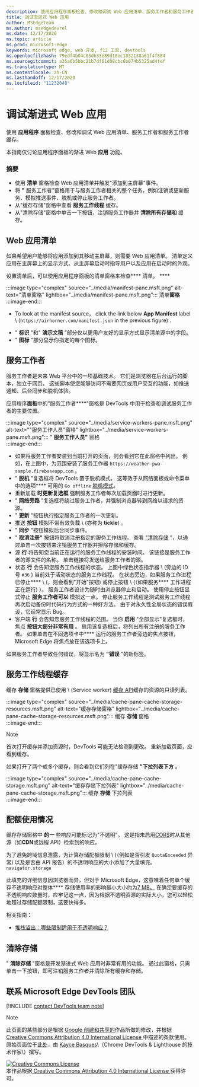 ```yaml
---
description: 使用应用程序面板检查、修改和调试 Web 应用清单、服务工作者和服务工作者缓存。
title: 调试渐进式 Web 应用
author: MSEdgeTeam
ms.author: msedgedevrel
ms.date: 12/17/2020
ms.topic: article
ms.prod: microsoft-edge
keywords: microsoft edge, web 开发, f12 工具, devtools
ms.openlocfilehash: 79edf4b04c85db33e89d18ec1832138a61f4f884
ms.sourcegitcommit: a35a6b5bbc21b7df61d08cbc6b074b5325ad4fef
ms.translationtype: MT
ms.contentlocale: zh-CN
ms.lasthandoff: 12/17/2020
ms.locfileid: "11232048"
---
```

<!-- Copyright Kayce Basques 

   Licensed under the Apache License, Version 2.0 (the "License");
   you may not use this file except in compliance with the License.
   You may obtain a copy of the License at

       https://www.apache.org/licenses/LICENSE-2.0

   Unless required by applicable law or agreed to in writing, software
   distributed under the License is distributed on an "AS IS" BASIS,
   WITHOUT WARRANTIES OR CONDITIONS OF ANY KIND, either express or implied.
   See the License for the specific language governing permissions and
   limitations under the License.  -->  

# 调试渐进式 Web 应用  

使用 **应用程序** 面板检查、修改和调试 Web 应用清单、服务工作者和服务工作者缓存。  

<!--Related Guides:  

*   [Progressive Web Apps](/web/progressive-web-apps)  -->

<!--TODO:  Link web "Progressive Web Apps" section when available. -->

本指南仅讨论应用程序面板的渐进 Web **应用** 功能。  <!--If you're looking for help on the other panes, check out the last section of this guide, [Other Application panel guides](#other-application-panel-guides).  -->

<!--TODO:  Link to sections when available. -->

### 摘要  

*   使用 **清单** 窗格检查 Web 应用清单并触发"添加到主屏幕"事件。  
*   将 **"** 服务工作者"窗格用于与服务工作者相关的整个任务，例如注销或更新服务、模拟推送事件、脱机或停止服务工作者。  
*   从"缓存存储"窗格中查看 **服务工作线程** 缓存。  
*   从"清除存储"窗格中单击一下按钮，注销服务工作器并 **清除所有存储和** 缓存。  
    
## Web 应用清单  

如果希望用户能够将应用添加到其移动主屏幕，则需要 Web 应用清单。  清单定义应用在主屏幕上的显示方式、从主屏幕启动时指导用户以及应用在启动时的外观。  

<!--Related Guides:  

*   [Improve user experiences with a Web App Manifest](/web/fundamentals/web-app-manifest)  
*   [Using App Install Banners](/web/fundamentals/app-install-banners)  -->

<!--TODO:  Link to sections when available. -->

设置清单后，可以使用应用程序面板的清单窗格来检查**** 清单。 ****  

:::image type="complex" source="../media/manifest-pane.msft.png" alt-text="清单窗格" lightbox="../media/manifest-pane.msft.png":::
   清单**窗格**  
:::image-end:::  

*   To look at the manifest source， click the link below **App Manifest** label \ (`https://airhorner.com/manifest.json` in the previous figure\) .  
<!-- *   Press the **Add to homescreen** button to simulate an Add to Homescreen event.  Check out the next section for more information.  -->  
*   " **标识** "和" **演示文稿** "部分仅以更用户友好的显示方式显示清单源中的字段。  
*   " **图标** "部分显示你指定的每个图标。  
    
<!--### Simulate Add to Homescreen events  -->

<!--A web app can only be added to a homescreen when the site is visited at least twice, with at least five minutes between visits.  While developing or debugging your Add to Homescreen workflow, this criteria can be inconvenient.  
The **Add to homescreen** button on the **App Manifest** pane lets you simulate Add to Homescreen events whenever you want.  -->

<!--You can test out this feature with the [Microsoft I/O 2016 progressive web app](https://events.alpahabet.com/io2016/), which has proper support for Add to Homescreen.  Clicking on **Add to Homescreen** while the app is open prompts Microsoft Edge to display the "add this site to your shelf" banner, which is the desktop equivalent of the "add to homescreen" banner for mobile devices.  -->

<!--  
:::image type="complex" source="../media/io.msft.png" alt-text="Add to desktop shelf" lightbox="../media/io.msft.png":::
   Add to desktop shelf  
:::image-end:::
-->  

<!--
> [!Tip]
> Keep the **Console** drawer open while simulating Add to Homescreen events.  The Console tells you if your manifest has any issues and logs other information about the Add to Homescreen lifecycle.  -->

<!--The **Add to Homescreen** feature cannot yet simulate the workflow for mobile devices.  Notice how the "add to shelf" prompt was triggered in the screenshot above, even though DevTools is in Device Mode.  However, if you can successfully add your app to your desktop shelf, then it'll work for mobile, too.  -->

<!-- TODO: Rework content after sample app is created. -->

<!--If you want to test out the genuine mobile experience, you can connect a real mobile device to DevTools via **remote debugging**, and then click the **Add to Homescreen** button \(on DevTools\) to trigger the "add to homescreen" prompt on the connected mobile device.  -->

<!--TODO:  Link Debug "remote debugging" sections when available. -->

## 服务工作者  

服务工作者是未来 Web 平台中的一项基础技术。  它们是浏览器在后台运行的脚本，独立于网页。  这些脚本使您能够访问不需要网页或用户交互的功能，如推送通知、后台同步和脱机体验。  

<!--Related Guides:  

*   [Intro to Service Workers](/web/fundamentals/primers/service-worker)  
*   [Push Notifications: Timely, Relevant, and Precise](/web/fundamentals/push-notifications)  -->  
    
<!--TODO:  Link to sections when available. -->  

应用程序**面板**中的"服务工作者****"窗格是 DevTools 中用于检查和调试服务工作者的主要位置。  

:::image type="complex" source="../media/service-workers-pane.msft.png" alt-text=""服务工作人员"窗格" lightbox="../media/service-workers-pane.msft.png":::
   " **服务工作人员"** 窗格  
:::image-end:::  

*   如果将服务工作者安装到当前打开的页面，则会看到它在此窗格中列出。  例如，在上图中，为范围安装了服务工作器 `https://weather-pwa-sample.firebaseapp.com` 。  
*   " **脱机** "复选框将 DevTools 置于脱机模式。  这等效于从网络面板或命令菜单中的选项**** 可用的 `Go offline` [脱机模式][DevtoolsCommandMenuIndex]。  
*   重新加载 **时更新复选框** 强制服务工作者每次加载页面时进行更新。  
*   " **网络旁路** "复选框将绕过服务工作者，并强制浏览器转到网络以请求的资源。  
*   " **更新** "按钮执行指定服务工作者的一次更新。  
*   推送 **按钮** 模拟不带有效负载 \ (亦称为 **tickle**\) 。  
*   " **同步** "按钮模拟后台同步事件。  
*   " **取消注册"** 按钮将取消注册指定的服务工作线程。  查看 ["清除存储](#clear-storage) "，以通过单击一次按钮来注销服务工作器并擦除存储和缓存。  
*   源 **行** 将告知您当前正在运行的服务工作线程的安装时间。  该链接是服务工作者的源文件的名称。  单击链接将发送给服务工作者的源。  
*   状态 **行** 会告知您服务工作线程的状态。  上图中绿色状态指示器 \ (旁边的 ID 号 `#36` \) 当前处于活动状态的服务工作线程。  在状态旁边，如果服务工作进程已停止**** \ (，则会看到"开始"按钮\) 或停止按钮 \ (（如果服务**** 工作进程正在运行\) ）。  服务工作者设计为随时由浏览器停止和启动。  使用停止按钮显式停止 **服务工作者可以** 模拟这一点。  停止服务工作线程是测试服务工作线程再次启动备份时代码行为方式的一种好方法。  由于对永久性全局状态的错误假设，它经常显示 Bug。  
*   客户端 **行** 会告知您服务工作线程的范围。  当你 **启用** "全部显示"复选框时，焦点 **按钮大部分非常有用** 。  启用该复选框后，将列出所有注册的服务工作者。  如果单击在不同选项卡中**** 运行的服务工作者旁边的焦点按钮，Microsoft Edge 将焦点放在该选项卡上。  
    
如果服务工作者导致任何错误，将显示名为 **"错误** "的新标签。  

<!--  
:::image type="complex" source="../media/sw-error.msft.png" alt-text="Service worker with errors" lightbox="../media/sw-error.msft.png":::
   Service worker with errors  
:::image-end:::
-->  

<!--TODO:  Capture Service Worker Errors sample when available. -->
<!--TODO:  Link Web "How tickle works" sections when available. -->

## 服务工作线程缓存  

缓存 **存储** 窗格提供已使用 \ (Service worker\) [缓存 API][MDNWebCacheAPI]缓存的资源的只读列表。  

:::image type="complex" source="../media/cache-pane-cache-storage-resources.msft.png" alt-text="缓存存储窗格" lightbox="../media/cache-pane-cache-storage-resources.msft.png":::
   缓存 **存储** 窗格  
:::image-end:::  

> [!NOTE]
> 首次打开缓存并添加资源时，DevTools 可能无法检测到更改。  重新加载页面，应看到缓存。  

如果打开了两个或多个缓存，则会看到它们列在"缓存存储 **"下拉列表下方** 。  

:::image type="complex" source="../media/cache-pane-cache-storage.msft.png" alt-text="缓存存储下拉列表" lightbox="../media/cache-pane-cache-storage.msft.png":::
   缓存 **存储** 下拉列表  
:::image-end:::  

## 配额使用情况  

缓存存储窗格中 **的一** 些响应可能标记为"不透明"。  这是指未启用[CORS][FetchHttpCorsProtocol]时从其他源（如**CDN**或远程 API）检索到的响应。  

<!--TODO:  Link Web "CDN" section when available. -->  
<!--TODO:  Link Web "opaque" section when available. -->

为了避免跨域信息泄露，为计算存储配额限制 \ (（例如是否引发 `QuotaExceeded` 异常\) 以及是否由 API 报告）的不透明响应的大小添加了大量填充。 `navigator.storage`  

<!--TODO:  Link Estimating "`navigator.storage` API" sections when available. -->

此填充的详细信息因浏览器而异，但对于 Microsoft Edge，这意味着任何单个缓存不透明响应对整体**** 存储使用率的影响最小大小约为[7 MB。][ChromiumIssues796060#c17]  在确定要缓存的不透明响应数量时，应牢记这一点，因为根据不透明资源的实际大小，您可以轻松地超过存储配额限制，这要快得多。  

相关指南：  

*   [堆栈溢出：哪些限制适用于不透明响应？][StackOverflowLimitationsForOpaqueResponses]  
<!--*   [Alphabet work container: Understanding Storage Quota](/web/tools/Alphabet-work-container/guides/storage-quota#beware_of_opaque_responses)  -->
    
<!--TODO:  Link Work container storage quota for opaque responses section when available. -->

## 清除存储  

" **清除存储** "窗格是开发渐进式 Web 应用时非常有用的功能。  通过此窗格，只需单击一下按钮，即可注销服务工作者并清除所有缓存和存储。  <!--Check out the section below to learn more.  -->

<!--Related Guides:  

*   [Clear Storage](/iterate/manage-data/local-storage#clear-storage)  -->
    
<!--TODO:  Link to sections when available. -->

<!--## Other Application panel guides   

Check out the guides below for more help on the other panes of the **Application** panel.  

Related Guides:  

*   [Inspect page resources](/iterate/manage-data/page-resources)  
*   [Inspect and manage local storage and caches](/iterate/manage-data/local-storage)  -->
    
## 联系 Microsoft Edge DevTools 团队  

[!INCLUDE [contact DevTools team note](../includes/contact-devtools-team-note.md)]  

<!-- links -->  

[DevtoolsCommandMenuIndex]: ../command-menu/index.md "使用 Microsoft Edge DevTools 命令菜单运行命令 |Microsoft Docs"  

[ChromiumIssues796060#c17]: https://bugs.chromium.org/p/chromium/issues/detail?id=796060#c17 "Chromium 问题 796060：当分析代码位于 html 中时，每次刷新时缓存存储值会上升"  

[FetchHttpCorsProtocol]: https://fetch.spec.whatwg.org/#http-cors-protocol  

[MDNWebCacheAPI]: https://developer.mozilla.org/docs/Web/API/Cache "缓存 - Web API |MDN"  

[StackOverflowLimitationsForOpaqueResponses]: https://stackoverflow.com/q/39109789/385997 "堆栈溢出：哪些限制适用于不透明响应？"  

<!--[WebEstimatingAvailableStorageSpace]: whats-new/2017/08/estimating-available-storage-space  -->
<!--[RemoteDebugging]: /debug/remote-debugging/remote-debugging  -->

<!--[WebHowPushWorks]: /web/fundamentals/push-notifications/how-push-works  -->  
<!--[WebGlossaryCDN]: /web/fundamentals/glossary#CDN  -->
<!--[WebGlossaryOpaque]: /web/fundamentals/glossary#opaque-response  -->

> [!NOTE]
> 此页面的某些部分是根据 [Google 创建和共享的][GoogleSitePolicies]作品所做的修改，并根据[ Creative Commons Attribution 4.0 International License ][CCA4IL]中描述的条款使用。  
> 原始页面位于[此处](https://developers.google.com/web/tools/chrome-devtools/progressive-web-apps)，由 [Kayce Basques][KayceBasques]\（Chrome DevTools \& Lighthouse 的技术作家\）撰写。  

[![Creative Commons License][CCby4Image]][CCA4IL]  
本作品根据[ Creative Commons Attribution 4.0 International License ][CCA4IL]获得许可。  

[CCA4IL]: https://creativecommons.org/licenses/by/4.0  
[CCby4Image]: https://i.creativecommons.org/l/by/4.0/88x31.png  
[GoogleSitePolicies]: https://developers.google.com/terms/site-policies  
[KayceBasques]: https://developers.google.com/web/resources/contributors/kaycebasques  
